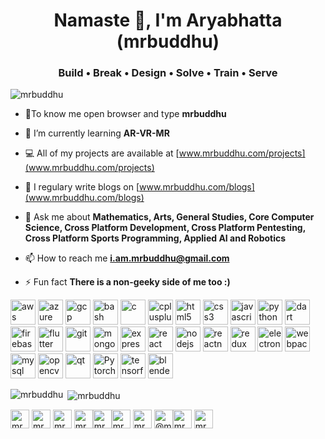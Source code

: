 
<h1 align="center">Namaste 🙏, I'm Aryabhatta (mrbuddhu)</h1>
<h3 align="center">Build • Break • Design • Solve • Train • Serve</h3>

<p align="left"> <img src="https://komarev.com/ghpvc/?username=mrbuddhu" alt="mrbuddhu" /> </p>

- 👨‍To know me open browser and type **mrbuddhu**

- 🌱 I’m currently learning **AR-VR-MR**

- 💻 All of my projects are available at [www.mrbuddhu.com/projects](www.mrbuddhu.com/projects)

- 📝 I regulary write blogs on [www.mrbuddhu.com/blogs](www.mrbuddhu.com/blogs)

- 💬 Ask me about **Mathematics, Arts, General Studies, Core Computer Science, Cross Platform Development, Cross Platform Pentesting, Cross Platform Sports Programming, Applied AI and Robotics**

- 📫 How to reach me **i.am.mrbuddhu@gmail.com**

- ⚡ Fun fact **There is a non-geeky side of me too :)**



<p align="left">
<img src="https://devicons.github.io/devicon/devicon.git/icons/amazonwebservices/amazonwebservices-original-wordmark.svg" alt="aws" width="40" height="40"/>
<img src="https://www.vectorlogo.zone/logos/microsoft_azure/microsoft_azure-icon.svg" alt="azure" width="40" height="40"/> 
<img src="https://www.vectorlogo.zone/logos/google_cloud/google_cloud-icon.svg" alt="gcp" width="40" height="40"/>   
<img src="https://www.vectorlogo.zone/logos/gnu_bash/gnu_bash-icon.svg" alt="bash" width="40" height="40"/> 
<img src="https://devicons.github.io/devicon/devicon.git/icons/c/c-original.svg" alt="c" width="40" height="40"/> 
<img src="https://devicons.github.io/devicon/devicon.git/icons/cplusplus/cplusplus-original.svg" alt="cplusplus" width="40" height="40"/>
<img src="https://devicons.github.io/devicon/devicon.git/icons/html5/html5-original-wordmark.svg" alt="html5" width="40" height="40"/> 
<img src="https://devicons.github.io/devicon/devicon.git/icons/css3/css3-original-wordmark.svg" alt="css3" width="40" height="40"/> 
<img src="https://devicons.github.io/devicon/devicon.git/icons/javascript/javascript-original.svg" alt="javascript" width="40" height="40"/> 
<img src="https://devicons.github.io/devicon/devicon.git/icons/python/python-original.svg" alt="python" width="40" height="40"/> 
<img src="https://www.vectorlogo.zone/logos/dartlang/dartlang-icon.svg" alt="dart" width="40" height="40"/>  
<img src="https://www.vectorlogo.zone/logos/firebase/firebase-icon.svg" alt="firebase" width="40" height="40"/> 
<img src="https://www.vectorlogo.zone/logos/flutterio/flutterio-icon.svg" alt="flutter" width="40" height="40"/> 
<img src="https://www.vectorlogo.zone/logos/git-scm/git-scm-icon.svg" alt="git" width="40" height="40"/> 
<img src="https://devicons.github.io/devicon/devicon.git/icons/mongodb/mongodb-original-wordmark.svg" alt="mongodb" width="40" height="40"/> 
<img src="https://devicons.github.io/devicon/devicon.git/icons/express/express-original-wordmark.svg" alt="express" width="40" height="40"/> 
<img src="https://devicons.github.io/devicon/devicon.git/icons/react/react-original-wordmark.svg" alt="react" width="40" height="40"/> 
<img src="https://devicons.github.io/devicon/devicon.git/icons/nodejs/nodejs-original-wordmark.svg" alt="nodejs" width="40" height="40"/> 
<img src="https://reactnative.dev/img/header_logo.svg" alt="reactnative" width="40" height="40"/> 
<img src="https://devicons.github.io/devicon/devicon.git/icons/redux/redux-original.svg" alt="redux" width="40" height="40"/> 
<img src="https://devicons.github.io/devicon/devicon.git/icons/electron/electron-original.svg" alt="electron" width="40" height="40"/> 
<img src="https://devicons.github.io/devicon/devicon.git/icons/webpack/webpack-original.svg" alt="webpack" width="40" height="40"/>
<img src="https://devicons.github.io/devicon/devicon.git/icons/mysql/mysql-original-wordmark.svg" alt="mysql" width="40" height="40"/> 
<img src="https://www.vectorlogo.zone/logos/opencv/opencv-icon.svg" alt="opencv" width="40" height="40"/> 
<img src="https://upload.wikimedia.org/wikipedia/commons/0/0b/Qt_logo_2016.svg" alt="qt" width="40" height="40"/> 
<img src="https://www.vectorlogo.zone/logos/pytorch/pytorch-ar21.svg" alt="Pytorch" width="40" height="40"/>
<img src="https://www.vectorlogo.zone/logos/tensorflow/tensorflow-icon.svg" alt="tensorflow" width="40" height="40"/> 
<img src="https://download.blender.org/branding/community/blender_community_badge_white.svg" alt="blender" width="40" height="40"/> </p>


<p><img align="left" src="https://github-readme-stats.vercel.app/api/top-langs/?username=mrbuddhu&layout=compact" alt="mrbuddhu" /></p>
<p>&nbsp;<img align="center" src="https://github-readme-stats.vercel.app/api?username=mrbuddhu&show_icons=true" alt="mrbuddhu" /></p>

<p align="left">
  
<a href="https://linkedin.com/in/mrbuddhu" target="blank"><img align="center" src="https://cdn.jsdelivr.net/npm/simple-icons@3.0.1/icons/linkedin.svg" alt="mrbuddhu" height="30" width="30" /></a>
<a href="https://dev.to/mrbuddhu" target="blank"><img align="center" src="https://cdn.jsdelivr.net/npm/simple-icons@3.0.1/icons/dev-dot-to.svg" alt="mrbuddhu" height="30" width="30" /></a>  <a href="https://stackoverflow.com/users/mrbuddhu" target="blank"><img align="center" src="https://cdn.jsdelivr.net/npm/simple-icons@3.0.1/icons/stackoverflow.svg" alt="mrbuddhu" height="30" width="30" /></a>  <a href="https://kaggle.com/mrbuddhu" target="blank"><img align="center" src="https://cdn.jsdelivr.net/npm/simple-icons@3.0.1/icons/kaggle.svg" alt="mrbuddhu" height="30" width="30" /></a><a href="https://codeforces.com/profile/mrbuddhu" target="blank"><img align="center" src="https://cdn.jsdelivr.net/npm/simple-icons@3.0.1/icons/codeforces.svg" alt="mrbuddhu" height="30" width="30" /></a><a href="https://www.codechef.com/users/mrbuddhu" target="blank"><img align="center" src="https://cdn.jsdelivr.net/npm/simple-icons@3.1.0/icons/codechef.svg" alt="mrbuddhu" height="30" width="30" /></a> <a href="https://www.leetcode.com/mrbuddhu" target="blank"><img align="center" src="https://cdn.jsdelivr.net/npm/simple-icons@3.0.1/icons/leetcode.svg" alt="mrbuddhu" height="30" width="30" /></a> <a href="https://www.hackerearth.com/@mrbuddhu" target="blank"><img align="center" src="https://cdn.jsdelivr.net/npm/simple-icons@3.0.1/icons/hackerearth.svg" alt="@mrbuddhu" height="30" width="30" /></a><a href="https://www.hackerrank.com/mrbuddhu" target="blank"><img align="center" src="https://cdn.jsdelivr.net/npm/simple-icons@3.0.1/icons/hackerrank.svg" alt="mrbuddhu" height="30" width="30" /></a> <a href="https://auth.geeksforgeeks.org/user/mrbuddhu/profile" target="blank"><img align="center" src="https://cdn.jsdelivr.net/npm/simple-icons@3.0.1/icons/geeksforgeeks.svg" alt="mrbuddhu/profile" height="30" width="30" /></a>
</p>
